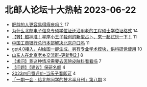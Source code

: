 # 北邮人论坛十大热帖 2023-06-22

- [肥胖的人更容易得痔疮吗？](https://bbs.byr.cn/article/Talking/6392986) 17
- [为什么北邮电子信息专硕学位证还沿用老的工程硕士学位证格式](https://bbs.byr.cn/article/Picture/3344135) 14
- [【转】超神准！星座小王子独创的新型占卜、來一起試玩一下！](https://bbs.byr.cn/article/Constellations/326533) 11
- [中国工商银行总行本部解决北京户口吗](https://bbs.byr.cn/article/Job/2193129) 11
- [gpt4.0接入，AI绘图一键生成，另有专业学术模块，供科研党使用](https://bbs.byr.cn/article/Entrepreneurship/29110) 10
- [山东人在北京老乡交流群-更新到2.1](https://bbs.byr.cn/article/Friends/2032283) 8
- [【求问】我这种情况需要去医院皮肤科看看吗](https://bbs.byr.cn/article/Beauty/334437) 7
- [【问题】【建议】保研名额](https://bbs.byr.cn/article/AimGraduate/1224956) 4
- [2023四月番评价-当乐子看即可](https://bbs.byr.cn/article/Comic/632816) 4
- [「一期一会 - 给北邮同学的技术半月刊」第八期](https://bbs.byr.cn/article/Innovation/8356) 3


